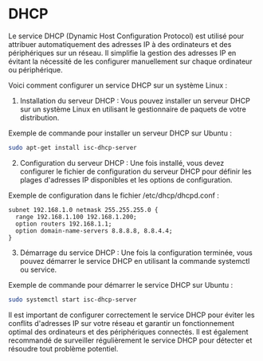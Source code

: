 # DHCP

Le service DHCP (Dynamic Host Configuration Protocol) est utilisé pour attribuer automatiquement des adresses IP à des ordinateurs et des périphériques sur un réseau. Il simplifie la gestion des adresses IP en évitant la nécessité de les configurer manuellement sur chaque ordinateur ou périphérique.

Voici comment configurer un service DHCP sur un système Linux :

1. Installation du serveur DHCP : Vous pouvez installer un serveur DHCP sur un système Linux en utilisant le gestionnaire de paquets de votre distribution.

Exemple de commande pour installer un serveur DHCP sur Ubuntu :

```bash
sudo apt-get install isc-dhcp-server
```

2. Configuration du serveur DHCP : Une fois installé, vous devez configurer le fichier de configuration du serveur DHCP pour définir les plages d'adresses IP disponibles et les options de configuration.

Exemple de configuration dans le fichier /etc/dhcp/dhcpd.conf :

```vbnet
subnet 192.168.1.0 netmask 255.255.255.0 {
  range 192.168.1.100 192.168.1.200;
  option routers 192.168.1.1;
  option domain-name-servers 8.8.8.8, 8.8.4.4;
}
```

3. Démarrage du service DHCP : Une fois la configuration terminée, vous pouvez démarrer le service DHCP en utilisant la commande systemctl ou service.

Exemple de commande pour démarrer le service DHCP sur Ubuntu :

```bash
sudo systemctl start isc-dhcp-server
```

Il est important de configurer correctement le service DHCP pour éviter les conflits d'adresses IP sur votre réseau et garantir un fonctionnement optimal des ordinateurs et des périphériques connectés. Il est également recommandé de surveiller régulièrement le service DHCP pour détecter et résoudre tout problème potentiel.
